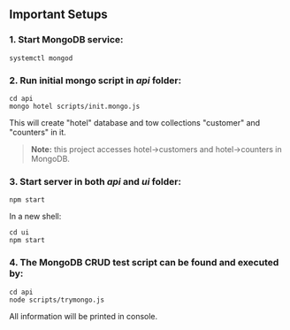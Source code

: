 ## Important Setups

### 1. Start MongoDB service:
```
systemctl mongod
```
### 2. Run initial mongo script in *api* folder: 
```
cd api
mongo hotel scripts/init.mongo.js
```
This will create "hotel" database and tow collections "customer" and "counters" in it.
> **Note:** this project accesses hotel->customers and hotel->counters in MongoDB. 

### 3. Start server in both *api* and *ui* folder:
```
npm start
```
In a new shell:
```
cd ui
npm start
```
### 4. The MongoDB CRUD test script can be found and executed by:
```
cd api
node scripts/trymongo.js
```
All information will be printed in console.
